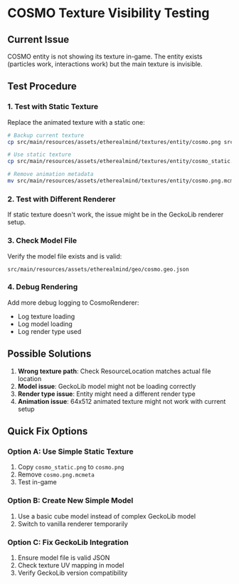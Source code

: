 # COSMO Texture Visibility Testing

## Current Issue
COSMO entity is not showing its texture in-game. The entity exists (particles work, interactions work) but the main texture is invisible.

## Test Procedure

### 1. Test with Static Texture
Replace the animated texture with a static one:
```bash
# Backup current texture
cp src/main/resources/assets/etherealmind/textures/entity/cosmo.png src/main/resources/assets/etherealmind/textures/entity/cosmo_animated.png

# Use static texture
cp src/main/resources/assets/etherealmind/textures/entity/cosmo_static.png src/main/resources/assets/etherealmind/textures/entity/cosmo.png

# Remove animation metadata
mv src/main/resources/assets/etherealmind/textures/entity/cosmo.png.mcmeta src/main/resources/assets/etherealmind/textures/entity/cosmo.png.mcmeta.bak
```

### 2. Test with Different Renderer
If static texture doesn't work, the issue might be in the GeckoLib renderer setup.

### 3. Check Model File
Verify the model file exists and is valid:
```
src/main/resources/assets/etherealmind/geo/cosmo.geo.json
```

### 4. Debug Rendering
Add more debug logging to CosmoRenderer:
- Log texture loading
- Log model loading
- Log render type used

## Possible Solutions

1. **Wrong texture path**: Check ResourceLocation matches actual file location
2. **Model issue**: GeckoLib model might not be loading correctly
3. **Render type issue**: Entity might need a different render type
4. **Animation issue**: 64x512 animated texture might not work with current setup

## Quick Fix Options

### Option A: Use Simple Static Texture
1. Copy `cosmo_static.png` to `cosmo.png`
2. Remove `cosmo.png.mcmeta`
3. Test in-game

### Option B: Create New Simple Model
1. Use a basic cube model instead of complex GeckoLib model
2. Switch to vanilla renderer temporarily

### Option C: Fix GeckoLib Integration
1. Ensure model file is valid JSON
2. Check texture UV mapping in model
3. Verify GeckoLib version compatibility